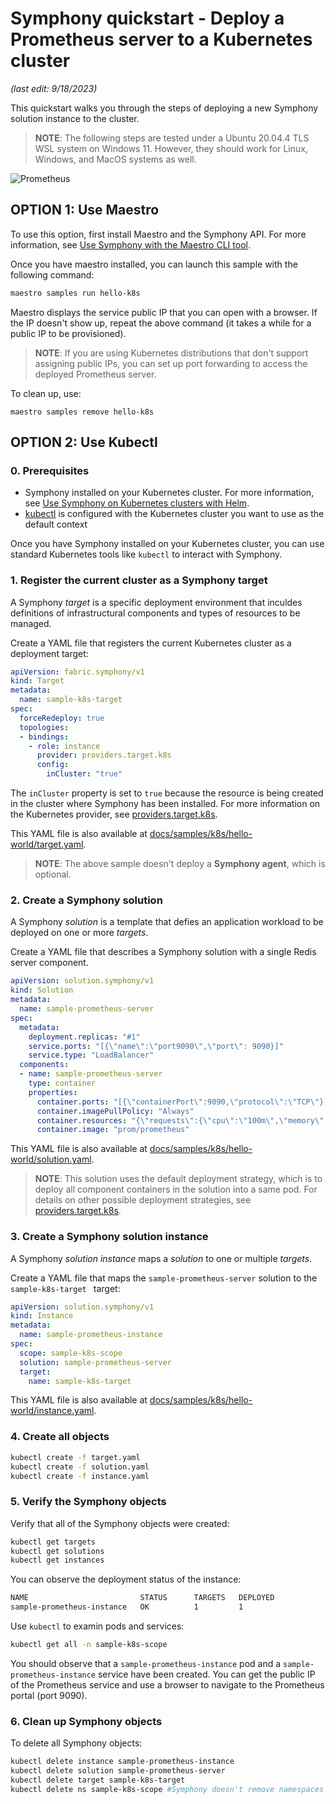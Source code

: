 # Symphony quickstart - Deploy a Prometheus server to a Kubernetes cluster

_(last edit: 9/18/2023)_

This quickstart walks you through the steps of deploying a new Symphony solution instance to the cluster.

> **NOTE**: The following steps are tested under a Ubuntu 20.04.4 TLS WSL system on Windows 11. However, they should work for Linux, Windows, and MacOS systems as well.

![Prometheus](../images/prometheus-k8s.png)

## OPTION 1: Use Maestro

To use this option, first install Maestro and the Symphony API. For more information, see [Use Symphony with the Maestro CLI tool](./quick_start_maestro.md).

Once you have maestro installed, you can launch this sample with the following command:

```bash
maestro samples run hello-k8s
```

Maestro displays the service public IP that you can open with a browser. If the IP doesn't show up, repeat the above command (it takes a while for a public IP to be provisioned).

> **NOTE**: If you are using Kubernetes distributions that don't support assigning public IPs, you can set up port forwarding to access the deployed Prometheus server.

To clean up, use:
```
maestro samples remove hello-k8s
```

## OPTION 2: Use Kubectl

### 0. Prerequisites

* Symphony installed on your Kubernetes cluster.  For more information, see [Use Symphony on Kubernetes clusters with Helm](./quick_start_helm.md).
* [kubectl](https://kubernetes.io/docs/reference/kubectl/kubectl/) is configured with the Kubernetes cluster you want to use as the default context

Once you have Symphony installed on your Kubernetes cluster, you can use standard Kubernetes tools like ```kubectl``` to interact with Symphony.

### 1. Register the current cluster as a Symphony target

A Symphony *target* is a specific deployment environment that inculdes definitions of infrastructural components and types of resources to be managed.

Create a YAML file that registers the current Kubernetes cluster as a deployment target:

```yaml
apiVersion: fabric.symphony/v1
kind: Target
metadata:
  name: sample-k8s-target        
spec:  
  forceRedeploy: true
  topologies:
  - bindings:
    - role: instance
      provider: providers.target.k8s
      config:
        inCluster: "true"   
```

The `inCluster` property is set to `true` because the resource is being created in the cluster where Symphony has been installed. For more information on the Kubernetes provider, see [providers.target.k8s](../providers/k8s_provider.md).

This YAML file is also available at [docs/samples/k8s/hello-world/target.yaml](../../samples/k8s/hello-world/target.yaml).

> **NOTE**: The above sample doesn't deploy a **Symphony agent**, which is optional.

### 2. Create a Symphony solution

A Symphony *solution* is a template that defies an application workload to be deployed on one or more *targets*.

Create a YAML file that describes a Symphony solution with a single Redis server component.

```yaml
apiVersion: solution.symphony/v1
kind: Solution
metadata: 
  name: sample-prometheus-server
spec:  
  metadata:
    deployment.replicas: "#1"
    service.ports: "[{\"name\":\"port9090\",\"port\": 9090}]"
    service.type: "LoadBalancer"
  components:
  - name: sample-prometheus-server
    type: container
    properties:
      container.ports: "[{\"containerPort\":9090,\"protocol\":\"TCP\"}]"
      container.imagePullPolicy: "Always"
      container.resources: "{\"requests\":{\"cpu\":\"100m\",\"memory\":\"100Mi\"}}"        
      container.image: "prom/prometheus"
```

This YAML file is also available at [docs/samples/k8s/hello-world/solution.yaml](../../samples/k8s/hello-world/solution.yaml).


> **NOTE**: This solution uses the default deployment strategy, which is to deploy all component containers in the solution into a same pod. For details on other possible deployment strategies, see [providers.target.k8s](../providers/k8s_provider.md).

### 3. Create a Symphony solution instance

A Symphony *solution instance* maps a *solution* to one or multiple *targets*. 

Create a YAML file that maps the `sample-prometheus-server` solution to the `sample-k8s-target ` target:

```yaml
apiVersion: solution.symphony/v1
kind: Instance
metadata:
  name: sample-prometheus-instance
spec:
  scope: sample-k8s-scope
  solution: sample-prometheus-server
  target: 
    name: sample-k8s-target  
```

This YAML file is also available at [docs/samples/k8s/hello-world/instance.yaml](../../samples/k8s/hello-world/instance.yaml).

### 4. Create all objects

```bash
kubectl create -f target.yaml
kubectl create -f solution.yaml
kubectl create -f instance.yaml
```

### 5. Verify the Symphony objects

Verify that all of the Symphony objects were created:

```bash
kubectl get targets
kubectl get solutions
kubectl get instances
```

You can observe the deployment status of the instance:

```bash
NAME                         STATUS      TARGETS   DEPLOYED
sample-prometheus-instance   OK          1         1
```

Use `kubectl` to examin pods and services:

```bash
kubectl get all -n sample-k8s-scope
```

You should observe that a `sample-prometheus-instance` pod and a `sample-prometheus-instance` service have been created. You can get the public IP of the Prometheus service and use a browser to navigate to the Prometheus portal (port 9090).

### 6. Clean up Symphony objects

To delete all Symphony objects:

```bash
kubectl delete instance sample-prometheus-instance
kubectl delete solution sample-prometheus-server
kubectl delete target sample-k8s-target  
kubectl delete ns sample-k8s-scope #Symphony doesn't remove namespaces
```